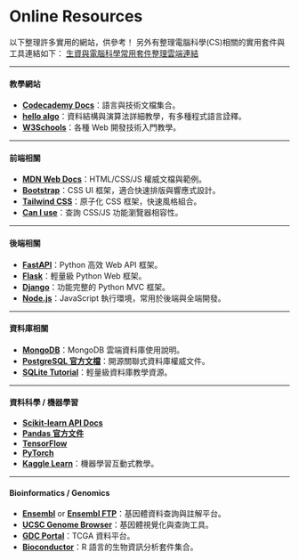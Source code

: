 # Online Resources

以下整理許多實用的網站，供參考！
另外有整理電腦科學(CS)相關的實用套件與工具連結如下：
[生資與電腦科學常用套件整理雲端連結](https://docs.google.com/spreadsheets/d/19aNU64J1diFTT1soe4DDKa7pmG6O8MxQDxvi2kQzsTI/edit?usp=sharing)

---

#### 教學網站

* **[Codecademy Docs](https://www.codecademy.com/resources/docs)**：語言與技術文檔集合。
* **[hello algo](https://www.hello-algo.com/chapter_hello_algo/)**：資料結構與演算法詳細教學，有多種程式語言詮釋。
* **[W3Schools](https://www.w3schools.com/)**：各種 Web 開發技術入門教學。

---

#### 前端相關

* **[MDN Web Docs](https://developer.mozilla.org/en-US/)**：HTML/CSS/JS 權威文檔與範例。
* **[Bootstrap](https://getbootstrap.com/)**：CSS UI 框架，適合快速排版與響應式設計。
* **[Tailwind CSS](https://tailwindcss.com/)**：原子化 CSS 框架，快速風格組合。
* **[Can I use](https://caniuse.com/)**：查詢 CSS/JS 功能瀏覽器相容性。

---

#### 後端相關

* **[FastAPI](https://fastapi.tiangolo.com/)**：Python 高效 Web API 框架。
* **[Flask](https://flask.palletsprojects.com/)**：輕量級 Python Web 框架。
* **[Django](https://www.djangoproject.com/)**：功能完整的 Python MVC 框架。
* **[Node.js](https://nodejs.org/)**：JavaScript 執行環境，常用於後端與全端開發。

---

#### 資料庫相關

* **[MongoDB](https://www.mongodb.com/)**：MongoDB 雲端資料庫使用說明。
* **[PostgreSQL 官方文檔](https://www.postgresql.org/docs/)**：開源關聯式資料庫權威文件。
* **[SQLite Tutorial](https://www.sqlitetutorial.net/)**：輕量級資料庫教學資源。

---

#### 資料科學 / 機器學習

* **[Scikit-learn API Docs](https://scikit-learn.org/stable/documentation.html)**
* **[Pandas 官方文件](https://pandas.pydata.org/docs/)**
* **[TensorFlow](https://www.tensorflow.org/)**
* **[PyTorch](https://pytorch.org/)**
* **[Kaggle Learn](https://www.kaggle.com/learn)**：機器學習互動式教學。

---

#### Bioinformatics / Genomics

* **[Ensembl](https://www.ensembl.org/)** or **[Ensembl FTP](https://ftp.ensembl.org/pub/)**：基因體資料查詢與註解平台。
* **[UCSC Genome Browser](https://genome.ucsc.edu/)**：基因體視覺化與查詢工具。
* **[GDC Portal](https://portal.gdc.cancer.gov/)**：TCGA 資料平台。
* **[Bioconductor](https://bioconductor.org/)**：R 語言的生物資訊分析套件集合。

